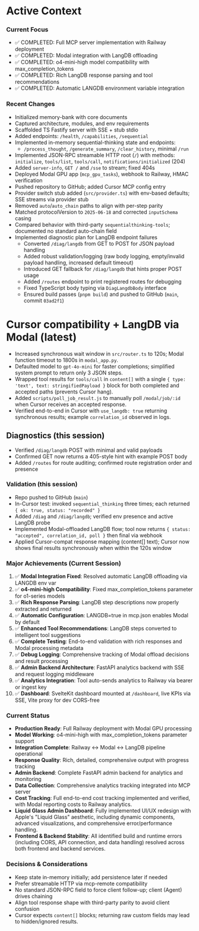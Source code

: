 # Active Context

### Current Focus
- ✅ COMPLETED: Full MCP server implementation with Railway deployment
- ✅ COMPLETED: Modal integration with LangDB offloading 
- ✅ COMPLETED: o4-mini-high model compatibility with max_completion_tokens
- ✅ COMPLETED: Rich LangDB response parsing and tool recommendations
- ✅ COMPLETED: Automatic LANGDB environment variable integration

### Recent Changes
- Initialized memory-bank with core documents
- Captured architecture, modules, and env requirements
- Scaffolded TS Fastify server with SSE + stub stdio
- Added endpoints: `/health`, `/capabilities`, `/sequential`
- Implemented in-memory sequential-thinking state and endpoints:
  - `/process_thought`, `/generate_summary`, `/clear_history`, minimal `/run`
- Implemented JSON-RPC streamable HTTP root (`/`) with methods: `initialize`, `tools/list`, `tools/call`, `notifications/initialized` (204)
- Added `server-info`, `GET /` and `/sse` to stream; fixed 404s
- Deployed Modal GPU app (`mcp_gpu_tasks`), webhook to Railway, HMAC verification
- Pushed repository to GitHub; added Cursor MCP config entry
- Provider switch stub added (`src/provider.ts`) with env-based defaults; SSE streams via provider stub
- Removed `auto`/`auto_chain` paths to align with per-step parity
- Matched protocolVersion to `2025-06-18` and corrected `inputSchema` casing
- Compared behavior with third-party `sequentialthinking-tools`; documented no standard auto-chain field
 - Implemented diagnostic plan for LangDB endpoint failures
   - Converted `/diag/langdb` from GET to POST for JSON payload handling
   - Added robust validation/logging (raw body logging, empty/invalid payload handling, increased default timeout)
   - Introduced GET fallback for `/diag/langdb` that hints proper POST usage
   - Added `/routes` endpoint to print registered routes for debugging
   - Fixed TypeScript body typing via `DiagLangdbBody` interface
   - Ensured build passes (`pnpm build`) and pushed to GitHub (`main`, commit `03ad2f1`)

# Cursor compatibility + LangDB via Modal (latest)
- Increased synchronous wait window in `src/router.ts` to 120s; Modal function timeout to 1800s in `modal_app.py`.
- Defaulted model to `gpt-4o-mini` for faster completions; simplified system prompt to return only 3 JSON steps.
- Wrapped tool results for `tools/call` in `content[]` with a single `{ type: 'text', text: stringifiedPayload }` block for both completed and accepted paths (prevents Cursor hang).
- Added `scripts/poll_job_result.js` to manually poll `/modal/job/:id` when Cursor receives an accepted response.
- Verified end-to-end in Cursor with `use_langdb: true` returning synchronous results; example `correlation_id` observed in logs.

## Diagnostics (this session)
- Verified `/diag/langdb` POST with minimal and valid payloads
- Confirmed GET now returns a 405-style hint with example POST body
- Added `/routes` for route auditing; confirmed route registration order and presence

### Validation (this session)
- Repo pushed to GitHub (`main`)
- In-Cursor test: invoked `sequential_thinking` three times; each returned `{ ok: true, status: "recorded" }`
 - Added `/diag` and `/diag/langdb`; verified env presence and active LangDB probe
 - Implemented Modal-offloaded LangDB flow; tool now returns `{ status: "accepted", correlation_id, poll }` then final via webhook
  - Applied Cursor-compat response mapping (content[] text); Cursor now shows final results synchronously when within the 120s window

### Major Achievements (Current Session)
1. ✅ **Modal Integration Fixed**: Resolved automatic LangDB offloading via LANGDB env var
2. ✅ **o4-mini-high Compatibility**: Fixed max_completion_tokens parameter for o1-series models  
3. ✅ **Rich Response Parsing**: LangDB step descriptions now properly extracted and returned
4. ✅ **Automatic Configuration**: LANGDB=true in mcp.json enables Modal by default
5. ✅ **Enhanced Tool Recommendations**: LangDB steps converted to intelligent tool suggestions
6. ✅ **Complete Testing**: End-to-end validation with rich responses and Modal processing metadata
7. ✅ **Debug Logging**: Comprehensive tracking of Modal offload decisions and result processing
8. ✅ **Admin Backend Architecture**: FastAPI analytics backend with SSE and request logging middleware
9. ✅ **Analytics Integration**: Tool auto-sends analytics to Railway via bearer or ingest key
10. ✅ **Dashboard**: SvelteKit dashboard mounted at `/dashboard`, live KPIs via SSE, Vite proxy for dev CORS-free

### Current Status
- **Production Ready**: Full Railway deployment with Modal GPU processing
- **Model Working**: o4-mini-high with max_completion_tokens parameter support
- **Integration Complete**: Railway ↔ Modal ↔ LangDB pipeline operational
- **Response Quality**: Rich, detailed, comprehensive output with progress tracking
- **Admin Backend**: Complete FastAPI admin backend for analytics and monitoring
- **Data Collection**: Comprehensive analytics tracking integrated into MCP server
- **Cost Tracking**: Full end-to-end cost tracking implemented and verified, with Modal reporting costs to Railway analytics.
- **Liquid Glass Admin Dashboard**: Fully implemented UI/UX redesign with Apple's "Liquid Glass" aesthetic, including dynamic components, advanced visualizations, and comprehensive error/performance handling.
- **Frontend & Backend Stability**: All identified build and runtime errors (including CORS, API connection, and data handling) resolved across both frontend and backend services.

### Decisions & Considerations
- Keep state in-memory initially; add persistence later if needed
- Prefer streamable HTTP via mcp-remote compatibility
- No standard JSON-RPC field to force client follow-up; client (Agent) drives chaining
- Align tool response shape with third-party parity to avoid client confusion
- Cursor expects `content[]` blocks; returning raw custom fields may lead to hidden/ignored results.
